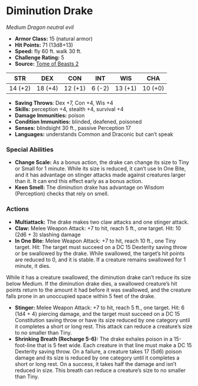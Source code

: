 # Diminution Drake

*Medium* *Dragon* *neutral evil*

- **Armor Class:** 15 (natural armor)
- **Hit Points:** 71 (13d8+13)
- **Speed:** fly 60 ft. walk 30 ft.
- **Challenge Rating:** 5
- **Source:** [Tome of Beasts 2](https://koboldpress.com/kpstore/product/tome-of-beasts-2-for-5th-edition/)

| STR | DEX | CON | INT | WIS | CHA |
| --- | --- | --- | --- | --- | --- |
| 14 (+2) | 18 (+4) | 12 (+1) | 6 (-2) | 13 (+1) | 10 (+0) |

- **Saving Throws**: Dex +7, Con +4, Wis +4
- **Skills:** perception +4, stealth +4, survival +4
- **Damage Immunities:** poison
- **Condition Immunities:** blinded, deafened, poisoned
- **Senses:** blindsight 30 ft., passive Perception 17
- **Languages:** understands Common and Draconic but can’t speak
### Special Abilities
- **Change Scale:** As a bonus action, the drake can change its size to Tiny or Small for 1 minute. While its size is reduced, it can’t use In One Bite, and it has advantage on stinger attacks made against creatures larger than it. It can end this effect early as a bonus action.
- **Keen Smell:** The diminution drake has advantage on Wisdom (Perception) checks that rely on smell.
### Actions
- **Multiattack:** The drake makes two claw attacks and one stinger attack.
- **Claw:** Melee Weapon Attack: +7 to hit, reach 5 ft., one target. Hit: 10 (2d6 + 3) slashing damage
- **In One Bite:** Melee Weapon Attack: +7 to hit, reach 10 ft., one Tiny target. Hit: The target must succeed on a DC 15 Dexterity saving throw or be swallowed by the drake. While swallowed, the target’s hit points are reduced to 0, and it is stable. If a creature remains swallowed for 1 minute, it dies.

While it has a creature swallowed, the diminution drake can’t reduce its size below Medium. If the diminution drake dies, a swallowed creature’s hit points return to the amount it had before it was swallowed, and the creature falls prone in an unoccupied space within 5 feet of the drake.
- **Stinger:** Melee Weapon Attack: +7 to hit, reach 5 ft., one target. Hit: 6 (1d4 + 4) piercing damage, and the target must succeed on a DC 15 Constitution saving throw or have its size reduced by one category until it completes a short or long rest. This attack can reduce a creature’s size to no smaller than Tiny.
- **Shrinking Breath (Recharge 5-6):** The drake exhales poison in a 15-foot-line that is 5 feet wide. Each creature in that line must make a DC 15 Dexterity saving throw. On a failure, a creature takes 17 (5d6) poison damage and its size is reduced by one category until it completes a short or long rest. On a success, it takes half the damage and isn’t reduced in size. This breath can reduce a creature’s size to no smaller than Tiny.
